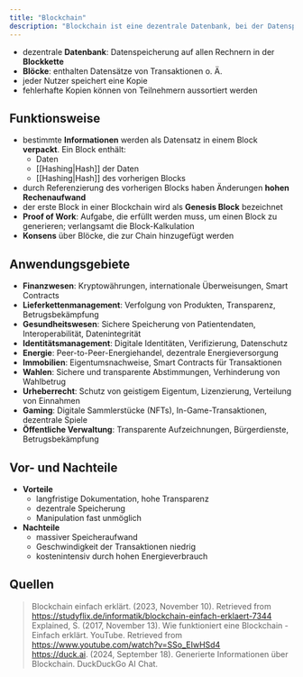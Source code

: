 ```yaml
---
title: "Blockchain"
description: "Blockchain ist eine dezentrale Datenbank, bei der Datenspeicherung auf allen Rechnern in der Blockkette erfolgt. Blöcke enthalten Transaktionen, Hashes und Referenzen auf vorherige Blöcke. Anwendungsgebiete sind Finanzwesen, Lieferketten und Gesundheitswesen. Vorteile sind Transparenz und Manipulationsresistenz, Nachteile sind hoher Speicheraufwand und niedrige Geschwindigkeit."
---
```


- dezentrale **Datenbank**: Datenspeicherung auf allen Rechnern in der **Blockkette**
- **Blöcke**: enthalten Datensätze von Transaktionen o. Ä.
- jeder Nutzer speichert eine Kopie
- fehlerhafte Kopien können von Teilnehmern aussortiert werden

## Funktionsweise
- bestimmte **Informationen** werden als Datensatz in einem Block **verpackt**. Ein Block enthält:
  - Daten
  - [[Hashing|Hash]] der Daten
  - [[Hashing|Hash]] des vorherigen Blocks
- durch Referenzierung des vorherigen Blocks haben Änderungen **hohen Rechenaufwand**
- der erste Block in einer Blockchain wird als **Genesis Block** bezeichnet
- **Proof of Work**: Aufgabe, die erfüllt werden muss, um einen Block zu generieren; verlangsamt die Block-Kalkulation
- **Konsens** über Blöcke, die zur Chain hinzugefügt werden

## Anwendungsgebiete
- **Finanzwesen**: Kryptowährungen, internationale Überweisungen, Smart Contracts
- **Lieferkettenmanagement**: Verfolgung von Produkten, Transparenz, Betrugsbekämpfung
- **Gesundheitswesen**: Sichere Speicherung von Patientendaten, Interoperabilität, Datenintegrität
- **Identitätsmanagement**: Digitale Identitäten, Verifizierung, Datenschutz
- **Energie**: Peer-to-Peer-Energiehandel, dezentrale Energieversorgung
- **Immobilien**: Eigentumsnachweise, Smart Contracts für Transaktionen
- **Wahlen**: Sichere und transparente Abstimmungen, Verhinderung von Wahlbetrug
- **Urheberrecht**: Schutz von geistigem Eigentum, Lizenzierung, Verteilung von Einnahmen
- **Gaming**: Digitale Sammlerstücke (NFTs), In-Game-Transaktionen, dezentrale Spiele
- **Öffentliche Verwaltung**: Transparente Aufzeichnungen, Bürgerdienste, Betrugsbekämpfung

## Vor- und Nachteile
- **Vorteile**
	- langfristige Dokumentation, hohe Transparenz
	- dezentrale Speicherung
	- Manipulation fast unmöglich
- **Nachteile**
	- massiver Speicheraufwand
	- Geschwindigkeit der Transaktionen niedrig
	- kostenintensiv durch hohen Energieverbrauch

## Quellen

> Blockchain einfach erklärt. (2023, November 10). Retrieved from https://studyflix.de/informatik/blockchain-einfach-erklaert-7344  
> Explained, S. (2017, November 13). Wie funktioniert eine Blockchain - Einfach erklärt. YouTube. Retrieved from https://www.youtube.com/watch?v=SSo_EIwHSd4  
> https://duck.ai. (2024, September 18). Generierte Informationen über Blockchain. DuckDuckGo AI Chat.